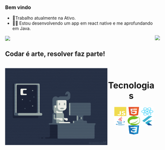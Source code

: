 ### Bem vindo

- 💼Trabalho atualmente na Ativo.
- 👨‍💻 Estou desenvolvendo um app em react native e me aprofundando em Java.
<div>
    <a href="https://github.com/anuraghazra/github-readme-stats">
        <img height=200 align="center"
            src="https://github-readme-stats.vercel.app/api?username=matheusFPZ&theme=transparent" />
    </a>
    <a href="https://github.com/anuraghazra/convoychat">
        <img height=200 align="right"
            src="https://github-readme-stats.vercel.app/api/top-langs?username=matheusFPZ&layout=compact&langs_count=8&card_width=320&theme=transparent" />
    </a>
</div>
<div>
    <H2>Codar é arte, resolver faz parte!</H2>
</div>


<div align="center"><br>
    <img align="left" height="250" alt="codando" src="code.gif">
    <H1>Tecnologias</H1>
    <img align="center" height="30" width="40" alt="javascript"
        src="https://raw.githubusercontent.com/devicons/devicon/master/icons/javascript/javascript-plain.svg">
    <img align="center" height="30" width="40" alt="html"
        src="https://raw.githubusercontent.com/devicons/devicon/master/icons/html5/html5-original.svg">
    <img align="center" height="30" width="40" alt="react"
        src="https://raw.githubusercontent.com/devicons/devicon/master/icons/react/react-original.svg">
    <img align="center" height="30" width="40" alt="java"
        src="https://raw.githubusercontent.com/devicons/devicon/master/icons/java/java-original.svg">
    <img align="center" height="30" width="40" alt="spring"
        src="https://raw.githubusercontent.com/devicons/devicon/master/icons/spring/spring-original.svg">
    <img align="center" height="30" width="40" alt="flutter"
        src="https://raw.githubusercontent.com/devicons/devicon/master/icons/flutter/flutter-original.svg">
    <img align="center" height="30" width="40" alt="css"
        src="https://raw.githubusercontent.com/devicons/devicon/master/icons/css3/css3-original.svg">

</div>





